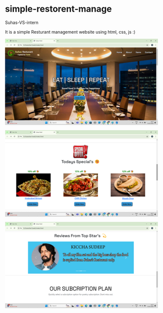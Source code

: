 # simple-restorent-manage
Suhas-VS-intern

It is a simple Resturant management website using html, css, js :)

![image alt](https://github.com/Suhas-l6361/simple-restorent-manage/blob/500123509e191c469e39ed1e0510ebda8b03be33/Screenshot%20(20).png)

![image alt](https://github.com/Suhas-l6361/simple-restorent-manage/blob/fb02cb4b4d29c9b275b3c63434f90fbbcc7d8808/Screenshot%20(21).png)

![image alt](https://github.com/Suhas-l6361/simple-restorent-manage/blob/cb8ca354e567607488a392aa220fccf6ca1b37d4/Screenshot%20(22).png)
